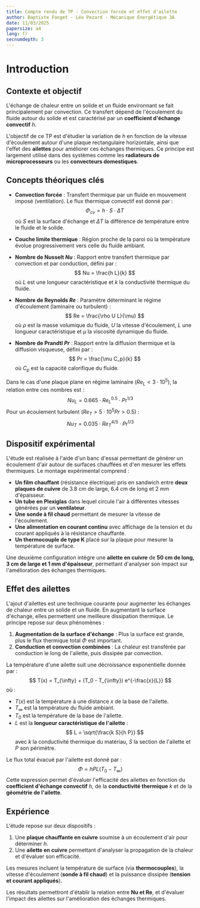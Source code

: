```yaml
---
title: Compte rendu de TP - Convection forcée et effet d'ailette
author: Baptiste Fanget - Léo Pezard - Mécanique Energétique 3A
date: 11/03/2025
papersize: a4
lang: fr 
secnumdepth: 3
---
```


# Introduction

## Contexte et objectif

L'échange de chaleur entre un solide et un fluide environnant se fait principalement par convection. Ce transfert dépend de l'écoulement du fluide autour du solide et est caractérisé par un **coefficient d'échange convectif** $h$. 

L'objectif de ce TP est d'étudier la variation de $h$ en fonction de la vitesse d'écoulement autour d'une plaque rectangulaire horizontale, ainsi que l'effet des **ailettes** pour améliorer ces échanges thermiques. Ce principe est largement utilisé dans des systèmes comme les **radiateurs de microprocesseurs** ou les **convecteurs domestiques**.

## Concepts théoriques clés

- **Convection forcée** : Transfert thermique par un fluide en mouvement imposé (ventilation). Le flux thermique convectif est donné par :  
  $$
  \Phi_{cv} = h \cdot S \cdot \Delta T
  $$
  où $S$ est la surface d'échange et $\Delta T$ la différence de température entre le fluide et le solide.

- **Couche limite thermique** : Région proche de la paroi où la température évolue progressivement vers celle du fluide ambiant.

- **Nombre de Nusselt $Nu$** : Rapport entre transfert thermique par convection et par conduction, défini par :  
  $$
  Nu = \frac{h L}{k}
  $$
  où $L$ est une longueur caractéristique et $k$ la conductivité thermique du fluide.

- **Nombre de Reynolds $Re$** : Paramètre déterminant le régime d'écoulement (laminaire ou turbulent) :  
  $$
  Re = \frac{\rho U L}{\mu}
  $$
  où $\rho$ est la masse volumique du fluide, $U$ la vitesse d'écoulement, $L$ une longueur caractéristique et $\mu$ la viscosité dynamique du fluide.

- **Nombre de Prandtl $Pr$** : Rapport entre la diffusion thermique et la diffusion visqueuse, défini par :  
  $$
  Pr = \frac{\mu C_p}{k}
  $$
  où $C_p$ est la capacité calorifique du fluide.

Dans le cas d'une plaque plane en régime laminaire ($Re_L < 3 \cdot 10^5$), la relation entre ces nombres est :  
$$
Nu_L = 0.665 \cdot Re_L^{0.5} \cdot Pr^{1/3}
$$
Pour un écoulement turbulent ($Re_{T} > 5 \cdot 10^5 Pr > 0.5$) :  
$$
Nu_T = 0.035 \cdot Re_T^{4/5} \cdot Pr^{1/3}
$$



## Dispositif expérimental

L'étude est réalisée à l'aide d'un banc d'essai permettant de générer un écoulement d'air autour de surfaces chauffées et d'en mesurer les effets thermiques. Le montage expérimental comprend :

- **Un film chauffant** (résistance électrique) pris en sandwich entre **deux plaques de cuivre** de $3.8$ cm de large, $6.4$ cm de long et $2$ mm d'épaisseur.
- **Un tube en Plexiglas** dans lequel circule l'air à différentes vitesses générées par un **ventilateur**.
- **Une sonde à fil chaud** permettant de mesurer la vitesse de l'écoulement.
- **Une alimentation en courant continu** avec affichage de la tension et du courant appliqués à la résistance chauffante.
- **Un thermocouple de type K** placé sur la plaque pour mesurer la température de surface.

Une deuxième configuration intègre une **ailette en cuivre** de **50 cm de long, 3 cm de large et 1 mm d'épaisseur**, permettant d'analyser son impact sur l'amélioration des échanges thermiques.

## Effet des ailettes

L'ajout d'ailettes est une technique courante pour augmenter les échanges de chaleur entre un solide et un fluide. En augmentant la surface d'échange, elles permettent une meilleure dissipation thermique. Le principe repose sur deux phénomènes :

1. **Augmentation de la surface d'échange** : Plus la surface est grande, plus le flux thermique total $\Phi$ est important.
2. **Conduction et convection combinées** : La chaleur est transférée par conduction le long de l'ailette, puis dissipée par convection.

La température d'une ailette suit une décroissance exponentielle donnée par :  
$$
T(x) = T_{\infty} + (T_0 - T_{\infty}) e^{-\frac{x}{L}}
$$
où :

- $T(x)$ est la température à une distance $x$ de la base de l'ailette.
- $T_{\infty}$ est la température du fluide ambiant.
- $T_0$ est la température de la base de l'ailette.
- $L$ est la **longueur caractéristique de l'ailette** :  
  $$
  L = \sqrt{\frac{k S}{h P}}
  $$
  avec $k$ la conductivité thermique du matériau, $S$ la section de l'ailette et $P$ son périmètre.

Le flux total évacué par l'ailette est donné par :  
$$
\Phi = h P L (T_0 - T_{\infty})
$$
Cette expression permet d'évaluer l'efficacité des ailettes en fonction du **coefficient d'échange convectif** $h$, de la **conductivité thermique** $k$ et de la **géométrie de l'ailette**.





## Expérience

L'étude repose sur deux dispositifs :

1. Une **plaque chauffante en cuivre** soumise à un écoulement d'air pour déterminer $h$.
2. Une **ailette en cuivre** permettant d'analyser la propagation de la chaleur et d'évaluer son efficacité.

Les mesures incluent la température de surface (via **thermocouples**), la vitesse d'écoulement (**sonde à fil chaud**) et la puissance dissipée (**tension et courant appliqués**).

Les résultats permettront d'établir la relation entre **Nu et Re**, et d'évaluer l'impact des ailettes sur l'amélioration des échanges thermiques.


